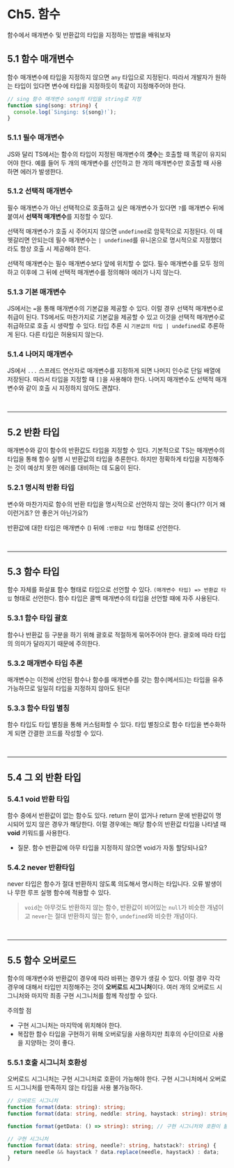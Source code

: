 # Ch5. 함수

함수에서 매개변수 및 반환값의 타입을 지정하는 방법을 배워보자

## 5.1 함수 매개변수

함수 매개변수에 타입을 지정하지 않으면 `any` 타입으로 지정된다.
따라서 개발자가 원하는 타입이 있다면 변수에 타입을 지정하듯이 똑같이 지정해주어야 한다.

```ts
// sing 함수 매개변수 song의 타입을 string로 지정
function sing(song: string) {
  console.log(`Singing: ${song}!`);
}
```

### 5.1.1 필수 매개변수

JS와 달리 TS에서는 함수의 타입이 지정된 매개변수의 **갯수**는 호출할 때 똑같이 유지되어야 한다.
예를 들어 두 개의 매개변수를 선언하고 한 개의 매개변수만 호출할 때 사용하면 에러가 발생한다.

### 5.1.2 선택적 매개변수

필수 매개변수가 아닌 선택적으로 호출하고 싶은 매개변수가 있다면 `?`를 매개변수 뒤에 붙여서 **선택적 매개변수**를 지정할 수 있다.

선택적 매개변수가 호출 시 주어지지 않으면 `undefined`로 암묵적으로 지정된다.
이 때 헷갈리면 안되는데 필수 매개변수는 `| undefined`를 유니온으로 명시적으로 지정했더라도 항상 호출 시 제공해야 한다.

선택적 매개변수는 필수 매개변수보다 앞에 위치할 수 없다. 필수 매개변수를 모두 정의하고 이후에 그 뒤에 선택적 매개변수를 정의해야 에러가 나지 않는다.

### 5.1.3 기본 매개변수

JS에서는 `=`을 통해 매개변수의 기본값을 제공할 수 있다. 이럴 경우 선택적 매개변수로 취급이 된다.
TS에서도 마찬가지로 기본값을 제공할 수 있고 이것을 선택적 매개변수로 취급하므로 호출 시 생략할 수 있다.
타입 추론 시 `기본값의 타입 | undefined`로 추론하게 된다. 다른 타입은 허용되지 않는다.

### 5.1.4 나머지 매개변수

JS에서 `...` 스프레드 연산자로 매개변수를 지정하게 되면 나머지 인수로 단일 배열에 저장된다.
따라서 타입을 지정할 때 `[]`을 사용해야 한다.
나머지 매개변수도 선택적 매개변수와 같이 호출 시 지정하지 않아도 괜찮다.

<br>

---

## 5.2 반환 타입

매개변수와 같이 함수의 반환값도 타입을 지정할 수 있다.
기본적으로 TS는 매개변수의 타입을 통해 함수 실행 시 반환값의 타입을 추론한다.
하지만 정확하게 타입을 지정해주는 것이 예상치 못한 에러를 대비하는 데 도움이 된다.

### 5.2.1 명시적 반환 타입

변수와 마찬가지로 함수의 반환 타입을 명시적으로 선언하지 않는 것이 좋다(?? 이거 왜 이런거죠? 안 좋은거 아닌가요?)

반환값에 대한 타입은 매개변수 () 뒤에 `:반환값 타입` 형태로 선언한다.

<br>

---

## 5.3 함수 타입

함수 자체를 화살표 함수 형태로 타입으로 선언할 수 있다.
`(매개변수 타입) => 반환값 타입` 형태로 선언한다.
함수 타입은 콜백 매개변수의 타입을 선언할 때에 자주 사용된다.

### 5.3.1 함수 타입 괄호

함수나 반환값 등 구분을 하기 위해 괄호로 적절하게 묶어주어야 한다. 괄호에 따라 타입의 의미가 달라지기 때문에 주의한다.

### 5.3.2 매개변수 타입 추론

매개변수는 이전에 선언된 함수나 함수를 매개변수를 갖는 함수(메서드)는 타입을 유추 가능하므로 일일히 타입을 지정하지 않아도 된다!

### 5.3.3 함수 타입 별칭

함수 타입도 타입 별칭을 통해 커스텀화할 수 있다. 타입 별칭으로 함수 타입을 변수화하게 되면 간결한 코드를 작성할 수 있다.

<br>

---

## 5.4 그 외 반환 타입

### 5.4.1 void 반환 타입

함수 중에서 반환값이 없는 함수도 있다.
return 문이 없거나 return 문에 반환값이 명시되어 있지 않은 경우가 해당한다.
이럴 경우에는 해당 함수의 반환값 타입을 나타낼 때 **void** 키워드를 사용한다.

- 질문. 함수 반환값에 아무 타입을 지정하지 않으면 void가 자동 할당되나요?

### 5.4.2 never 반환타입

never 타입은 함수가 절대 반환하지 않도록 의도해서 명시하는 타입니다.
오류 발생이나 무한 루프 실행 함수에 적용할 수 있다.

> `void`는 아무것도 반환하지 않는 함수, 반환값이 비어있는 `null`가 비슷한 개념이고
> `never`는 절대 반환하지 않는 함수, `undefined`와 비슷한 개념이다.

<br>

---

## 5.5 함수 오버로드

함수의 매개변수와 반환값이 경우에 따라 바뀌는 경우가 생길 수 있다.
이럴 경우 각각 경우에 대해서 타입만 지정해주는 것이 **오버로드 시그니처**이다.
여러 개의 오버로드 시그니처와 마지막 최종 구현 시그니처를 함께 작성할 수 있다.

주의할 점

- 구현 시그니처는 마지막에 위치해야 한다.
- 복잡한 함수 타입을 구현하기 위해 오버로딩을 사용하지만 최후의 수단이므로 사용을 지양하는 것이 좋다.

### 5.5.1 호출 시그니처 호환성

오버로드 시그니처는 구현 시그니처로 호환이 가능해야 한다. 구현 시그니처에서 오버로드 시그니처를 만족하지 않는 타입을 사용 불가능하다.

```ts
// 오버로드 시그니처
function format(data: string): string;
function format(data: string, neddle: string, haystack: string): string;

function format(getData: () => string): string; // 구현 시그니처와 호환이 불가능

// 구현 시그니처
function format(data: string, needle?: string, hatstack?: string) {
  return needle && haystack ? data.replace(needle, haystack) : data;
}
```

